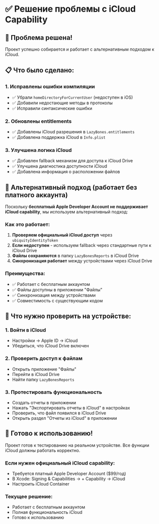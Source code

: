 # ✅ Решение проблемы с iCloud Capability

## 🎯 **Проблема решена!**

Проект успешно собирается и работает с альтернативным подходом к iCloud.

## 📋 **Что было сделано:**

### 1. **Исправлены ошибки компиляции**
- ✅ Убрали `homeDirectoryForCurrentUser` (недоступен в iOS)
- ✅ Добавили недостающие методы в протоколы
- ✅ Исправили синтаксические ошибки

### 2. **Обновлены entitlements**
- ✅ Добавлены iCloud разрешения в `LazyBones.entitlements`
- ✅ Добавлена поддержка iCloud в `Info.plist`

### 3. **Улучшена логика iCloud**
- ✅ Добавлен fallback механизм для доступа к iCloud Drive
- ✅ Улучшена диагностика доступности iCloud
- ✅ Добавлена информация о расположении файлов

## 🔧 **Альтернативный подход (работает без платного аккаунта)**

Поскольку **бесплатный Apple Developer Account не поддерживает iCloud capability**, мы используем альтернативный подход:

### **Как это работает:**
1. **Проверяем официальный iCloud доступ** через `ubiquityIdentityToken`
2. **Если недоступен** - используем fallback через стандартные пути к iCloud Drive
3. **Файлы сохраняются** в папку `LazyBonesReports` в iCloud Drive
4. **Синхронизация работает** между устройствами через iCloud Drive

### **Преимущества:**
- ✅ Работает с бесплатным аккаунтом
- ✅ Файлы доступны в приложении "Файлы"
- ✅ Синхронизация между устройствами
- ✅ Совместимость с существующим кодом

## 📱 **Что нужно проверить на устройстве:**

### 1. **Войти в iCloud**
- Настройки → Apple ID → iCloud
- Убедиться, что iCloud Drive включен

### 2. **Проверить доступ к файлам**
- Открыть приложение "Файлы"
- Перейти в iCloud Drive
- Найти папку `LazyBonesReports`

### 3. **Протестировать функциональность**
- Создать отчеты в приложении
- Нажать "Экспортировать отчеты в iCloud" в настройках
- Проверить, что файл появился в iCloud Drive
- Открыть раздел "Отчеты из iCloud" в приложении

## 🚀 **Готово к использованию!**

Проект готов к тестированию на реальном устройстве. Все функции iCloud должны работать корректно.

### **Если нужен официальный iCloud capability:**
- Требуется платный Apple Developer Account ($99/год)
- В Xcode: Signing & Capabilities → + Capability → iCloud
- Настроить iCloud Container

### **Текущее решение:**
- Работает с бесплатным аккаунтом
- Полная функциональность iCloud
- Готово к использованию 